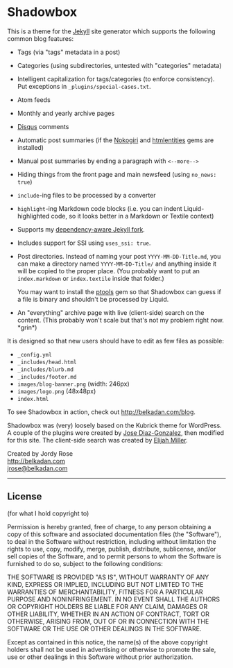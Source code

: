 Shadowbox
=========

This is a theme for the [Jekyll][] site generator which supports the following common blog features:

- Tags (via "tags" metadata in a post)
- Categories (using subdirectories, untested with "categories" metadata)
- Intelligent capitalization for tags/categories (to enforce consistency). Put exceptions in `_plugins/special-cases.txt`.
- Atom feeds
- Monthly and yearly archive pages
- [Disqus][] comments
- Automatic post summaries (if the [Nokogiri][] and [htmlentities][] gems are installed)
- Manual post summaries by ending a paragraph with `<--more-->`
- Hiding things from the front page and main newsfeed (using `no_news: true`)
- `include`-ing files to be processed by a converter
- `highlight`-ing Markdown code blocks (i.e. you can indent Liquid-highlighted code, so it looks better in a Markdown or Textile context)
- Supports my [dependency-aware Jekyll fork][dependencies].
- Includes support for SSI using `uses_ssi: true`.
- Post directories. Instead of naming your post `YYYY-MM-DD-Title.md`, you can make a directory named `YYYY-MM-DD-Title/` and anything inside it will be copied to the proper place. (You probably want to put an `index.markdown` or `index.textile` inside that folder.)

	You may want to install the [ptools][] gem so that Shadowbox can guess if a file is binary and shouldn't be processed by Liquid.
- An "everything" archive page with live (client-side) search on the content. (This probably won't scale but that's not my problem right now. \*grin\*)

It is designed so that new users should have to edit as few files as possible:

- `_config.yml`
- `_includes/head.html`
- `_includes/blurb.md`
- `_includes/footer.md`
- `images/blog-banner.png` (width: 246px)
- `images/logo.png` (48x48px)
- `index.html`

To see Shadowbox in action, check out <http://belkadan.com/blog>.

Shadowbox was (very) loosely based on the Kubrick theme for WordPress.
A couple of the plugins were created by [Jose Diaz-Gonzalez][jdg], then modified for this site. The client-side search was created by [Elijah Miller][em].

Created by Jordy Rose  
<http://belkadan.com>  
<jrose@belkadan.com>

  [jekyll]: https://github.com/mojombo/jekyll
  [disqus]: http://disqus.com
  [nokogiri]: http://nokogiri.org
  [htmlentities]: http://htmlentities.rubyforge.org
  [dependencies]: https://github.com/belkadan/jekyll
  [ptools]: http://rubygems.org/gems/ptools
  [jdg]: https://github.com/josegonzalez/josediazgonzalez.com/tree/master/_plugins
  [em]: https://github.com/jqr/jqr.github.com

---

License
-------
(for what I hold copyright to)

Permission is hereby granted, free of charge, to any person obtaining a copy
of this software and associated documentation files (the "Software"), to deal
in the Software without restriction, including without limitation the rights
to use, copy, modify, merge, publish, distribute, sublicense, and/or sell
copies of the Software, and to permit persons to whom the Software is
furnished to do so, subject to the following conditions:

THE SOFTWARE IS PROVIDED "AS IS", WITHOUT WARRANTY OF ANY KIND, EXPRESS OR
IMPLIED, INCLUDING BUT NOT LIMITED TO THE WARRANTIES OF MERCHANTABILITY,
FITNESS FOR A PARTICULAR PURPOSE AND NONINFRINGEMENT. IN NO EVENT SHALL THE
AUTHORS OR COPYRIGHT HOLDERS BE LIABLE FOR ANY CLAIM, DAMAGES OR OTHER
LIABILITY, WHETHER IN AN ACTION OF CONTRACT, TORT OR OTHERWISE, ARISING FROM,
OUT OF OR IN CONNECTION WITH THE SOFTWARE OR THE USE OR OTHER DEALINGS IN THE
SOFTWARE.

Except as contained in this notice, the name(s) of the above copyright holders
shall not be used in advertising or otherwise to promote the sale, use or other
dealings in this Software without prior authorization.


